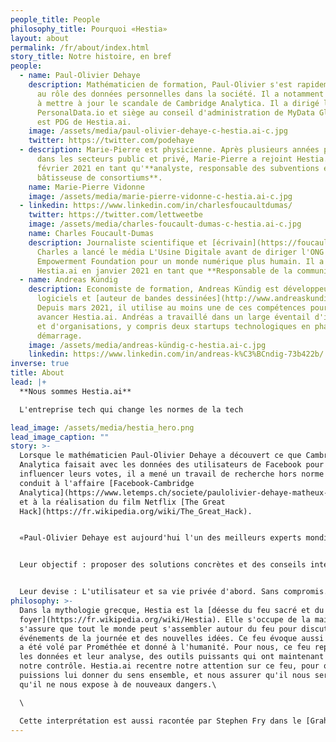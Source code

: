 ```yaml
---
people_title: People
philosophy_title: Pourquoi «Hestia»
layout: about
permalink: /fr/about/index.html
story_title: Notre histoire, en bref
people:
  - name: Paul-Olivier Dehaye
    description: Mathématicien de formation, Paul-Olivier s'est rapidement intéressé
      au rôle des données personnelles dans la société. Il a notamment contribué
      à mettre à jour le scandale de Cambridge Analytica. Il a dirigé l'ONG
      PersonalData.io et siège au conseil d'administration de MyData Global. Il
      est PDG de Hestia.ai.
    image: /assets/media/paul-olivier-dehaye-c-hestia.ai-c.jpg
    twitter: https://twitter.com/podehaye
  - description: Marie-Pierre est physicienne. Après plusieurs années passées en R&D
      dans les secteurs public et privé, Marie-Pierre a rejoint Hestia.ai en
      février 2021 en tant qu'**analyste, responsable des subventions et
      bâtisseuse de consortiums**.
    name: Marie-Pierre Vidonne
    image: /assets/media/marie-pierre-vidonne-c-hestia.ai-c.jpg
  - linkedin: https://www.linkedin.com/in/charlesfoucaultdumas/
    twitter: https://twitter.com/lettweetbe
    image: /assets/media/charles-foucault-dumas-c-hestia.ai-c.jpg
    name: Charles Foucault-Dumas
    description: Journaliste scientifique et [écrivain](https://foucault-dumas.ch/),
      Charles a lancé le média L'Usine Digitale avant de diriger l'ONG
      Empowerment Foundation pour un monde numérique plus humain. Il a rejoint
      Hestia.ai en janvier 2021 en tant que **Responsable de la communication**.
  - name: Andreas Kündig
    description: Economiste de formation, Andreas Kündig est développeur de
      logiciels et [auteur de bandes dessinées](http://www.andreaskundig.ch/).
      Depuis mars 2021, il utilise au moins une de ces compétences pour faire
      avancer Hestia.ai. Andréas a travaillé dans un large éventail d'industries
      et d'organisations, y compris deux startups technologiques en phase de
      démarrage.
    image: /assets/media/andreas-kündig-c-hestia.ai-c.jpg
    linkedin: https://www.linkedin.com/in/andreas-k%C3%BCndig-73b422b/
inverse: true
title: About
lead: |+
  **Nous sommes Hestia.ai**

  L'entreprise tech qui change les normes de la tech

lead_image: /assets/media/hestia_hero.png
lead_image_caption: ""
story: >-
  Lorsque le mathématicien Paul-Olivier Dehaye a découvert ce que Cambridge
  Analytica faisait avec les données des utilisateurs de Facebook pour
  influencer leurs votes, il a mené un travail de recherche hors norme qui a
  conduit à l'affaire [Facebook-Cambridge
  Analytica](https://www.letemps.ch/societe/paulolivier-dehaye-matheux-ennemi-facebook)
  et à la réalisation du film Netflix [The Great
  Hack](https://fr.wikipedia.org/wiki/The_Great_Hack).


  «Paul-Olivier Dehaye est aujourd'hui l'un des meilleurs experts mondiaux sur cette question», [écrit Paris-Match](https://paris-match.ch/labecedaire-de-paul-olivier-dehaye/). Plutôt que de vendre ses compétences au plus offrant, il a convaincu toute une équipe de talents de le rejoindre dans l'aventure Hestia.ai.


  Leur objectif : proposer des solutions concrètes et des conseils intelligents aux entreprises qui comprennent que la confiance est le nouvel eldorado numérique.


  Leur devise : L'utilisateur et sa vie privée d'abord. Sans compromis.
philosophy: >-
  Dans la mythologie grecque, Hestia est la [déesse du feu sacré et du
  foyer](https://fr.wikipedia.org/wiki/Hestia). Elle s'occupe de la maison, et
  s'assure que tout le monde peut s'assembler autour du feu pour discuter des
  événements de la journée et des nouvelles idées. Ce feu évoque aussi celui qui
  a été volé par Prométhée et donné à l'humanité. Pour nous, ce feu représente
  les données et leur analyse, des outils puissants qui ont maintenant échappé à
  notre contrôle. Hestia.ai recentre notre attention sur ce feu, pour que nous
  puissions lui donner du sens ensemble, et nous assurer qu'il nous serve plutôt
  qu'il ne nous expose à de nouveaux dangers.\

  \

  Cette interprétation est aussi racontée par Stephen Fry dans le [Graham Norton Show](https://www.youtube.com/watch?v=9KK2OBZIcRw).
---
```

